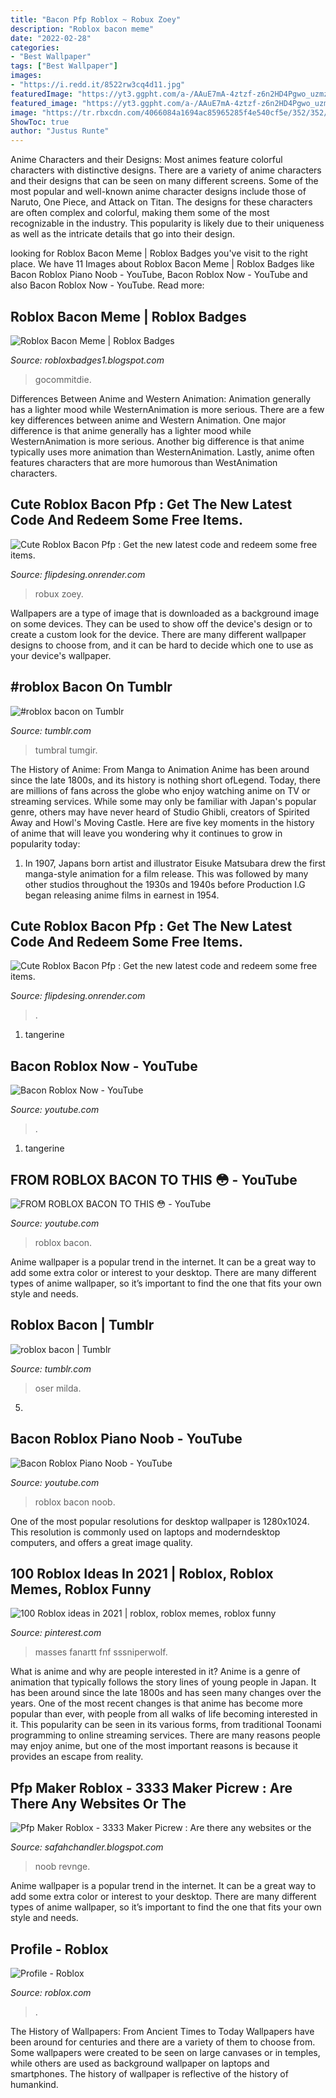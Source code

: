 ```yaml
---
title: "Bacon Pfp Roblox ~ Robux Zoey"
description: "Roblox bacon meme"
date: "2022-02-28"
categories:
- "Best Wallpaper"
tags: ["Best Wallpaper"]
images:
- "https://i.redd.it/8522rw3cq4d11.jpg"
featuredImage: "https://yt3.ggpht.com/a-/AAuE7mA-4ztzf-z6n2HD4Pgwo_uzmzSAqcRei3frgQ=s900-mo-c-c0xffffffff-rj-k-no"
featured_image: "https://yt3.ggpht.com/a-/AAuE7mA-4ztzf-z6n2HD4Pgwo_uzmzSAqcRei3frgQ=s900-mo-c-c0xffffffff-rj-k-no"
image: "https://tr.rbxcdn.com/4066084a1694ac85965285f4e540cf5e/352/352/Avatar/Png"
ShowToc: true
author: "Justus Runte"
---
```



Anime Characters and their Designs: Most animes feature colorful characters with distinctive designs.
There are a variety of anime characters and their designs that can be seen on many different screens. Some of the most popular and well-known anime character designs include those of Naruto, One Piece, and Attack on Titan. The designs for these characters are often complex and colorful, making them some of the most recognizable in the industry. This popularity is likely due to their uniqueness as well as the intricate details that go into their design.

	

		
looking for Roblox Bacon Meme | Roblox Badges you've visit to the right place. We have 11 Images about Roblox Bacon Meme | Roblox Badges like Bacon Roblox Piano Noob - YouTube, Bacon Roblox Now - YouTube and also Bacon Roblox Now - YouTube. Read more:
		
    
## Roblox Bacon Meme | Roblox Badges

<img loading=lazy src="https://i.redd.it/8522rw3cq4d11.jpg" onerror="this.onerror=null;this.src='https://tse2.mm.bing.net/th?id=OIP.qjSFUd3ruZW4_je-IaTlKQHaFY&amp;pid=15.1';" alt="Roblox Bacon Meme | Roblox Badges">

_Source: robloxbadges1.blogspot.com_

>gocommitdie. 

	

Differences Between Anime and Western Animation: Animation generally has a lighter mood while WesternAnimation is more serious.
There are a few key differences between anime and Western Animation. One major difference is that anime generally has a lighter mood while WesternAnimation is more serious. Another big difference is that anime typically uses more animation than WesternAnimation. Lastly, anime often features characters that are more humorous than WestAnimation characters.

    
## Cute Roblox Bacon Pfp : Get The New Latest Code And Redeem Some Free Items.

<img loading=lazy src="https://cutewallpaper.org/21/bacon-hair-roblox-wallpapers/Roblox-Bacon-Hair-Wallpaper-Robux-Codes-Inquisitormaster.jpg" onerror="this.onerror=null;this.src='https://tse3.mm.bing.net/th?id=OIP.dsCKwnpLdQYsToT9xD3v1gHaDH&amp;pid=15.1';" alt="Cute Roblox Bacon Pfp : Get the new latest code and redeem some free items.">

_Source: flipdesing.onrender.com_

>robux zoey. 

	

Wallpapers are a type of image that is downloaded as a background image on some devices. They can be used to show off the device's design or to create a custom look for the device. There are many different wallpaper designs to choose from, and it can be hard to decide which one to use as your device's wallpaper.

    
## #roblox Bacon On Tumblr

<img loading=lazy src="https://64.media.tumblr.com/19d9ab023493b9ca39379bb2d74034da/tumblr_puck75BrTE1wg3y4mo5_r1_640.png" onerror="this.onerror=null;this.src='https://tse1.mm.bing.net/th?id=OIP.2S7E3yFFLbqLJIZ3WrYqmQHaHa&amp;pid=15.1';" alt="#roblox bacon on Tumblr">

_Source: tumblr.com_

>tumbral tumgir. 

	

The History of Anime: From Manga to Animation
Anime has been around since the late 1800s, and its history is nothing short ofLegend. Today, there are millions of fans across the globe who enjoy watching anime on TV or streaming services. While some may only be familiar with Japan's popular genre, others may have never heard of Studio Ghibli, creators of Spirited Away and Howl's Moving Castle. Here are five key moments in the history of anime that will leave you wondering why it continues to grow in popularity today:
1) In 1907, Japans born artist and illustrator Eisuke Matsubara drew the first manga-style animation for a film release. This was followed by many other studios throughout the 1930s and 1940s before Production I.G began releasing anime films in earnest in 1954.

    
## Cute Roblox Bacon Pfp : Get The New Latest Code And Redeem Some Free Items.

<img loading=lazy src="https://i.ytimg.com/vi/Ryo8YxxO6JA/maxresdefault.jpg" onerror="this.onerror=null;this.src='https://tse4.mm.bing.net/th?id=OIP.51TaRqkOW3IgCAvD1l43IAHaEK&amp;pid=15.1';" alt="Cute Roblox Bacon Pfp : Get the new latest code and redeem some free items.">

_Source: flipdesing.onrender.com_

>. 

	

1. tangerine 

    
## Bacon Roblox Now - YouTube

<img loading=lazy src="https://yt3.ggpht.com/a/AATXAJzaLK9veT0OrBDpzOsBISAIi0piEzz8pfBSLw=s900-c-k-c0xffffffff-no-rj-mo" onerror="this.onerror=null;this.src='https://tse2.mm.bing.net/th?id=OIP.0Q7DUQnEdMXyWcjMsLrgLQHaHa&amp;pid=15.1';" alt="Bacon Roblox Now - YouTube">

_Source: youtube.com_

>. 

	

1. tangerine 

    
## FROM ROBLOX BACON TO THIS 😳 - YouTube

<img loading=lazy src="https://i.ytimg.com/vi/ADkCwhNA1pk/hqdefault.jpg" onerror="this.onerror=null;this.src='https://tse3.mm.bing.net/th?id=OIP.snTZzXLwYojpD3AkcKmxTwHaFj&amp;pid=15.1';" alt="FROM ROBLOX BACON TO THIS 😳 - YouTube">

_Source: youtube.com_

>roblox bacon. 

	

Anime wallpaper is a popular trend in the internet. It can be a great way to add some extra color or interest to your desktop. There are many different types of anime wallpaper, so it’s important to find the one that fits your own style and needs.

    
## Roblox Bacon | Tumblr

<img loading=lazy src="https://66.media.tumblr.com/fb3b2dbac3284996c0fe35a5f43a9dab/tumblr_puck75BrTE1wg3y4mo6_r1_500.png" onerror="this.onerror=null;this.src='https://tse1.mm.bing.net/th?id=OIP.3CybNiBbzL4X7Gkwsv4inwHaHa&amp;pid=15.1';" alt="roblox bacon | Tumblr">

_Source: tumblr.com_

>oser milda. 

	

5.

    
## Bacon Roblox Piano Noob - YouTube

<img loading=lazy src="https://yt3.ggpht.com/a-/AAuE7mA-4ztzf-z6n2HD4Pgwo_uzmzSAqcRei3frgQ=s900-mo-c-c0xffffffff-rj-k-no" onerror="this.onerror=null;this.src='https://tse1.mm.bing.net/th?id=OIP.R6xrpa6zELzWa7CfPcMBKwHaHa&amp;pid=15.1';" alt="Bacon Roblox Piano Noob - YouTube">

_Source: youtube.com_

>roblox bacon noob. 

	

One of the most popular resolutions for desktop wallpaper is 1280x1024. This resolution is commonly used on laptops and moderndesktop computers, and offers a great image quality.

    
## 100 Roblox Ideas In 2021 | Roblox, Roblox Memes, Roblox Funny

<img loading=lazy src="https://i.pinimg.com/236x/7e/d4/ab/7ed4abe8430dd142be3d77bbce062eda.jpg" onerror="this.onerror=null;this.src='https://tse1.mm.bing.net/th?id=OIP.Pd8_rEkpMDI-jlJzP2ProAAAAA&amp;pid=15.1';" alt="100 Roblox ideas in 2021 | roblox, roblox memes, roblox funny">

_Source: pinterest.com_

>masses fanartt fnf sssniperwolf. 

	

What is anime and why are people interested in it?
Anime is a genre of animation that typically follows the story lines of young people in Japan. It has been around since the late 1800s and has seen many changes over the years. One of the most recent changes is that anime has become more popular than ever, with people from all walks of life becoming interested in it. This popularity can be seen in its various forms, from traditional Toonami programming to online streaming services. There are many reasons people may enjoy anime, but one of the most important reasons is because it provides an escape from reality.

    
## Pfp Maker Roblox - 3333 Maker Picrew : Are There Any Websites Or The

<img loading=lazy src="https://lh5.googleusercontent.com/proxy/TL0JmtjjMGfX5Ag5Fs431v9m9MapVdBdN8vuHLMzweOlK4AEihcA9en6XVpOgQLTqtJHIO2kKPBUQTJOVFq0Riv-ilh4Xw=w1200-h630-p-k-no-nu" onerror="this.onerror=null;this.src='https://tse4.mm.bing.net/th?id=OIP.rQnFd2oW6D3RhAfbQLjzhgHaD4&amp;pid=15.1';" alt="Pfp Maker Roblox - 3333 Maker Picrew : Are there any websites or the">

_Source: safahchandler.blogspot.com_

>noob revnge. 

	

Anime wallpaper is a popular trend in the internet. It can be a great way to add some extra color or interest to your desktop. There are many different types of anime wallpaper, so it’s important to find the one that fits your own style and needs.

    
## Profile - Roblox

<img loading=lazy src="https://tr.rbxcdn.com/4066084a1694ac85965285f4e540cf5e/352/352/Avatar/Png" onerror="this.onerror=null;this.src='https://tse3.mm.bing.net/th?id=OIP.JPgB_Fc24wAi41vw0GEZfQAAAA&amp;pid=15.1';" alt="Profile - Roblox">

_Source: roblox.com_

>. 

	

The History of Wallpapers: From Ancient Times to Today
Wallpapers have been around for centuries and there are a variety of them to choose from. Some wallpapers were created to be seen on large canvases or in temples, while others are used as background wallpaper on laptops and smartphones. The history of wallpaper is reflective of the history of humankind.

